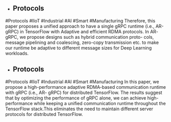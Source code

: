 - ## Protocols
#Protocols #IIoT #Industrial #AI #Smart #Manufacturing 
Therefore, this paper proposes a unified approach to have a single gRPC runtime (i.e., AR-gRPC) in TensorFlow with Adaptive and efficient RDMA protocols. In AR- gRPC, we propose designs such as hybrid communication proto- cols, message pipelining and coalescing, zero-copy transmission etc. to make our runtime be adaptive to different message sizes for Deep Learning workloads.

- ## Protocols
#Protocols #IIoT #Industrial #AI #Smart #Manufacturing 
In this paper, we propose a high-performance adaptive RDMA-based communication runtime with gRPC (i.e., AR- gRPC) for distributed TensorFlow. The results suggest that by optimizing the performance of gRPC alone, we can achieve high-performance while keeping a unified communication runtime throughout the TensorFlow stack.This eliminates the need to maintain different server protocols for distributed TensorFlow.

